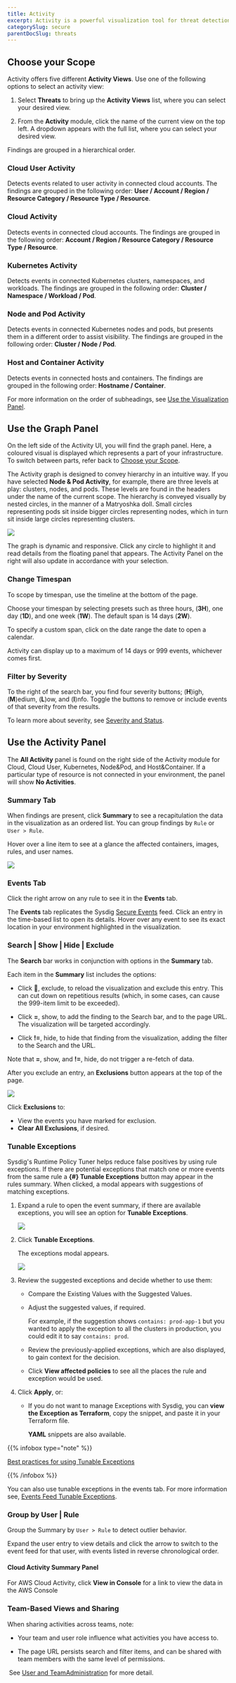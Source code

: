 ```yaml
---
title: Activity
excerpt: Activity is a powerful visualization tool for threat detection, investigation, and risk prioritization. On the Insights page, all findings generated by Sysdig across workloads and cloud environments are aggregated into an easily navigable visual platform. Use it to identify compliance anomalies and ongoing threats to your environment.
categorySlug: secure
parentDocSlug: threats
---
```

## Choose your Scope

Activity offers five different **Activity Views**. Use one of the following options to select an activity view:

1. Select **Threats** to bring up the **Activity Views** list, where you can select your desired view.

2. From the **Activity** module, click the name of the current view on the top left. A dropdown appears with the full list, where you can select your desired view.

Findings are grouped in a hierarchical order.

### Cloud User Activity

Detects events related to user activity in connected cloud accounts. The findings are grouped in the following order: **User / Account / Region / Resource Category / Resource Type / Resource**.

### Cloud Activity

Detects events in connected cloud accounts. The findings are grouped in the following order: **Account / Region / Resource Category / Resource Type / Resource**.

### Kubernetes Activity

Detects events in connected Kubernetes clusters, namespaces, and workloads. The findings are grouped in the following order: **Cluster / Namespace / Workload / Pod**.

### Node and Pod Activity

Detects events in connected Kubernetes nodes and pods, but presents them in a different order to assist visibility. The findings are grouped in the following order: **Cluster / Node / Pod**.

### Host and Container Activity

Detects events in connected hosts and containers. The findings are grouped in the following order: **Hostname / Container**.

For more information on the order of subheadings, see [Use the Visualization Panel](#use-the-visualization-panel).

## Use the Graph Panel

On the left side of the Activity UI, you will find the graph panel. Here, a coloured visual is displayed which represents a part of your infrastructure. To switch between parts, refer back to [Choose your Scope](#choose-your-scope).

The Activity graph is designed to convey hierarchy in an intuitive way. If you have selected **Node & Pod Activity**, for example, there are three levels at play: clusters, nodes, and pods. These levels are found in the headers under the name of the current scope. The hierarchy is conveyed visually by nested circles, in the manner of a Matryoshka doll. Small circles representing pods sit inside bigger circles representing nodes, which in turn sit inside large circles representing clusters.

![](/image/insights.png)

The graph is dynamic and responsive. Click any circle to highlight it and read details from the floating panel that appears. The Activity Panel on the right will also update in accordance with your selection.

### Change Timespan

To scope by timespan, use the timeline at the bottom of the page.

Choose your timespan by selecting presets such as three hours, (**3H**), one day (**1D**), and one week (**1W**). The default span is 14 days (**2W**).

To specify a custom span, click on the date range the date to open a calendar.

Activity can display up to a maximum of 14 days or 999 events, whichever comes first.

### Filter by Severity

To the right of the search bar, you find four severity buttons; (**H**)igh, (**M**)edium, (**L**)ow, and (**I**)nfo. Toggle the buttons to remove or include events of that severity from the results.

To learn more about severity, see [Severity and Status](/en/severity-and-status.html).

## Use the Activity Panel

The **All Activity** panel is found on the right side of the Activity module for Cloud, Cloud User, Kubernetes, Node&Pod, and Host&Container. If a particular type of resource is not connected in your environment, the panel will show **No Activities**.

### Summary Tab

When findings are present, click **Summary** to see a recapitulation the data in the visualization as an ordered list. You can group findings by `Rule` or `User > Rule`.

Hover over a line item to see at a glance the affected containers, images, rules, and user names.

![](/image/insights_summary.png)

### Events Tab

Click the right arrow on any rule to see it in the **Events** tab.

The **Events** tab replicates the Sysdig [Secure Events](/en/events-feed) feed. Click an entry in the time-based list to open its details. Hover over any event to see its exact location in your environment highlighted in the visualization.

### Search \| Show \| Hide \| Exclude

The **Search** bar works in conjunction with options in the **Summary** tab.

Each item in the **Summary** list includes the options:

- Click **🚫**, exclude, to reload the visualization and exclude this entry. This can cut down on repetitious results (which, in some cases, can cause the 999-item limit to be exceeded).

- Click **=**, show, to add the finding to the Search bar, and to the page URL. The visualization will be targeted accordingly.

- Click **!=**, hide, to hide that finding from the visualization, adding the filter to the Search and the URL.

Note that **=**, show, and **!=**, hide, do not trigger a re-fetch of data.

After you exclude an entry, an **Exclusions** button appears at the top of the page.

<div style="max-width: 70%">         <img src="/image/insights_exclusions.png" /> </div>

Click **Exclusions** to:

- View the events you have marked for exclusion.
- **Clear All Exclusions**, if desired.

### Tunable Exceptions

Sysdig's Runtime Policy Tuner helps reduce false positives by using rule exceptions. If there are potential exceptions that match one or more events from the same rule a **{#} Tunable Exceptions** button may appear in the rules summary. When clicked, a modal appears with suggestions of matching exceptions.

1. Expand a rule to open the event summary, if there are available exceptions, you will see an option for **Tunable Exceptions**.

    ![](/image/insights_tunable.png)

2. Click **Tunable Exceptions**.

    The exceptions modal appears.

    ![](/image/insights_modal.png)

3. Review the suggested exceptions and decide whether to use them:

   - Compare the Existing Values with the Suggested Values.

   - Adjust the suggested values, if required.

     For example, if the suggestion shows `contains: prod-app-1` but you wanted to apply the exception to all the clusters in production, you could edit it to say `contains: prod`.

   - Review the previously-applied exceptions, which are also displayed, to gain context for the decision.

   - Click **View affected policies** to see all the places the rule and exception would be used.

4. Click **Apply**, or:

   - If you do not want to manage Exceptions with Sysdig, you can **view the Exception as Terraform**, copy the snippet, and paste it in your Terraform file.

     **YAML** snippets are also available.

{{% infobox type="note" %}}

[Best practices for using Tunable Exceptions](/en/docs/sysdig-secure/policies/threat-detect-policies/runtime-policy-tuning/#tuning-best-practices)

{{% /infobox %}}

You can also use tunable exceptions in the events tab. For more information see, [Events Feed Tunable Exceptions](/en/events-feed/#tuneable-exceptions).

### Group by User | Rule

Group the Summary by `User > Rule` to detect outlier behavior.

Expand the user entry to view details and click the arrow to switch to the event feed for that user, with events listed in reverse chronological order.

#### Cloud Activity Summary Panel

For AWS Cloud Activity, click **View in Console** for a link to view the data in the AWS Console

### Team-Based Views and Sharing

When sharing activities across teams, note:

- Your team and user role influence what activities you have access to.

- The page URL persists search and filter items, and can be shared
    with team members with the same level of permissions.

​ See [User and TeamAdministration](/en/docs/administration/administration-settings/user-and-team-administration/#user-and-team-administration) for more detail.
